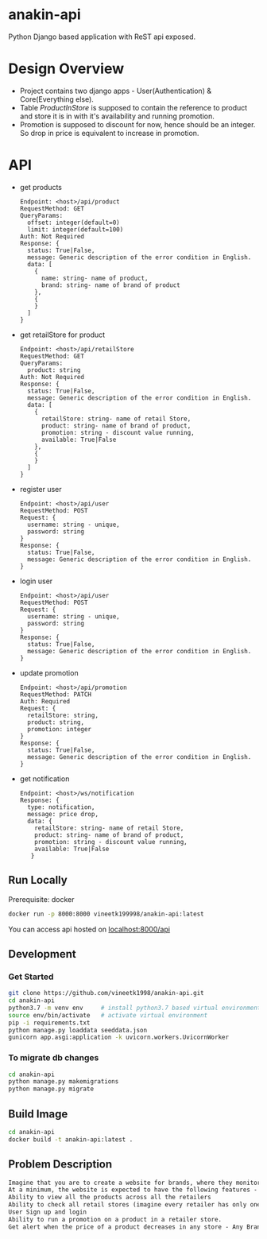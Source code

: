 # anakin-api
Python Django based application with ReST api exposed.

# Design Overview
* Project contains two django apps - User(Authentication) & Core(Everything else).
* Table *ProductInStore* is supposed to contain the reference to product and store it is in with it's availability and running promotion.
* Promotion is supposed to discount for now, hence should be an integer. So drop in price is equivalent to increase in promotion.


# API 
* get products
  ```
  Endpoint: <host>/api/product
  RequestMethod: GET
  QueryParams: 
    offset: integer(default=0)
    limit: integer(default=100)
  Auth: Not Required
  Response: {	
    status: True|False,
    message: Generic description of the error condition in English.
    data: [
      {
        name: string- name of product,
        brand: string- name of brand of product
      },
      {
      }
    ]
  }
  
  ```
* get retailStore for product
  ```
  Endpoint: <host>/api/retailStore
  RequestMethod: GET
  QueryParams:
    product: string
  Auth: Not Required
  Response: {	
    status: True|False,
    message: Generic description of the error condition in English.
    data: [
      {
        retailStore: string- name of retail Store,
        product: string- name of brand of product,
        promotion: string - discount value running,
        available: True|False
      },
      {
      }
    ]
  }
  ```
  
* register user
  ```
  Endpoint: <host>/api/user
  RequestMethod: POST
  Request: {
    username: string - unique,
    password: string
  }
  Response: {
    status: True|False,
    message: Generic description of the error condition in English.
  }
  
  ```


* login user
  ```
  Endpoint: <host>/api/user
  RequestMethod: POST
  Request: {
    username: string - unique,
    password: string
  }
  Response: {
    status: True|False,
    message: Generic description of the error condition in English.
  }
  ```

* update promotion
  ```
  Endpoint: <host>/api/promotion
  RequestMethod: PATCH
  Auth: Required
  Request: {
    retailStore: string,
    product: string,
    promotion: integer
  }
  Response: {
    status: True|False,
    message: Generic description of the error condition in English.
  }
  ```

* get notification
  ```
  Endpoint: <host>/ws/notification
  Response: {
    type: notification,
    message: price drop,
    data: {
      retailStore: string- name of retail Store,
      product: string- name of brand of product,
      promotion: string - discount value running,
      available: True|False
     }
  ```

## Run Locally
Prerequisite: docker
```bash
docker run -p 8000:8000 vineetk199998/anakin-api:latest
```
You can access api hosted on [localhost:8000/api](localhost:8000/api)

## Development

### Get Started
``` bash
git clone https://github.com/vineetk1998/anakin-api.git
cd anakin-api
python3.7 -m venv env     # install python3.7 based virtual environment
source env/bin/activate   # activate virtual environment
pip -i requirements.txt
python manage.py loaddata seeddata.json
gunicorn app.asgi:application -k uvicorn.workers.UvicornWorker 
```

### To migrate db changes
```bash
cd anakin-api
python manage.py makemigrations
python manage.py migrate
```

## Build Image
```bash
cd anakin-api
docker build -t anakin-api:latest .
```

## Problem Description
``` txt
Imagine that you are to create a website for brands, where they monitor the prices across the retailers who sell their products. Imagine that in your ecosystem there are 4 brands and 4 retailers.
At a minimum, the website is expected to have the following features -
Ability to view all the products across all the retailers
Ability to check all retail stores (imagine every retailer has only one store as of now) in which a product is being sold, along with the promotions run on it, and the stores where it is not available
User Sign up and login 
Ability to run a promotion on a product in a retailer store. 
Get alert when the price of a product decreases in any store - Any Brand?
```
